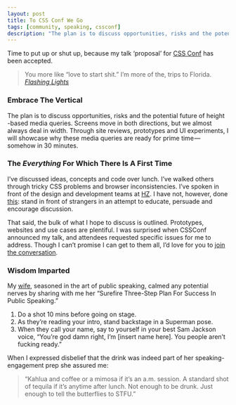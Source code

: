 ```yaml
---
layout: post
title: To CSS Conf We Go
tags: [community, speaking, cssconf]
description: "The plan is to discuss opportunities, risks and the potential future of height -based media queries. Screens move in both directions, but we almost always deal in width."
---
```


Time to put up or shut up, because my talk ‘proposal’ for [CSS Conf](http://2014.cssconf.com/) has been accepted.

> You more like “love to start shit.” I’m more of the, trips to Florida.
> *[Flashing Lights](http://rapgenius.com/Kanye-west-flashing-lights-lyrics)*

### Embrace The Vertical

The plan is to discuss opportunities, risks and the potential future of height -based media queries. Screens move in both directions, but we almost always deal in width. Through site reviews, prototypes and UI experiments, I will showcase why these media queries are ready for prime time — somehow in 30 minutes.

### The _Everything_ For Which There Is A First Time

I’ve discussed ideas, concepts and code over lunch. I’ve walked others through tricky CSS problems and browser inconsistencies. I’ve spoken in front of  the design and development teams at [HZ](http://hzdg.com/). I have not, however, done [this](http://weareallaweso.me/for_speakers/index.html): stand in front of strangers in an attempt to educate, persuade and encourage discussion.

That said, the bulk of what I hope to discuss is outlined. Prototypes, websites and use cases are plentiful. I was surprised when CSSConf announced my talk, and attendees  requested specific issues for me to address. Though I can’t promise I can get to them all, I’d love for you to [join the conversation](https://ti.to/jsconf-us/cssconf-us-2014).

### Wisdom Imparted

My [wife](http://twitter.com/kelleymbutler), seasoned in the art of public speaking, calmed any potential nerves by sharing with me her “Surefire Three-Step Plan For Success In Public Speaking.”

1.  Do a shot 10 mins before going on stage.
2.  As they’re reading your intro, stand backstage in a Superman pose.
3.  When they call your name, say to yourself in your best Sam Jackson voice, “You’re god damn right, I’m [insert name here]. You people aren’t fucking ready.”

When I expressed disbelief that the drink was indeed part of her  speaking-engagement prep she assured me:

> “Kahlua and coffee or a mimosa if it’s an a.m. session. A standard shot of tequila if it’s anytime after lunch. Not enough to be drunk. Just enough to tell the butterflies to STFU.”
